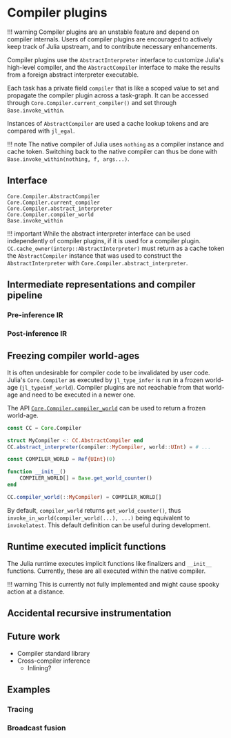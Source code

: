 # Compiler plugins

!!! warning
    Compiler plugins are an unstable feature and depend on compiler internals.
    Users of compiler plugins are encouraged to actively keep track of Julia upstream,
    and to contribute necessary enhancements.

Compiler plugins use the `AbstractInterpreter` interface to customize Julia's high-level compiler,
and the `AbstractCompiler` interface to make the results from a foreign abstract interpreter executable.

Each task has a private field `compiler` that is like a scoped value to set and propagate the compiler plugin
across a task-graph. It can be accessed through `Core.Compiler.current_compiler()` and set through `Base.invoke_within`.

Instances of `AbstractCompiler` are used a cache lookup tokens and are compared with `jl_egal`.

!!! note
    The native compiler of Julia uses `nothing` as a compiler instance and cache token. Switching back to the native compiler
    can thus be done with `Base.invoke_within(nothing, f, args...)`.

## Interface

```@docs
Core.Compiler.AbstractCompiler
Core.Compiler.current_compiler
Core.Compiler.abstract_interpreter
Core.Compiler.compiler_world
Base.invoke_within
```

!!! important
    While the abstract interpreter interface can be used independently of compiler plugins, if it is used for a compiler plugin.
    `CC.cache_owner(interp::AbstractInterpreter)` must return as a cache token the `AbstractCompiler` instance that was used
    to construct the `AbstractInterpreter` with `Core.Compiler.abstract_interpreter`.

## Intermediate representations and compiler pipeline

### Pre-inference IR
### Post-inference IR


## Freezing compiler world-ages

It is often undesirable for compiler code to be invalidated by user code. Julia's `Core.Compiler`
as executed by `jl_type_infer` is run in a frozen world-age (`jl_typeinf_world`). Compiler plugins
are not reachable from that world-age and need to be executed in a newer one.

The API [`Core.Compiler.compiler_world`](@ref) can be used to return a frozen world-age.

```julia
const CC = Core.Compiler

struct MyCompiler <: CC.AbstractCompiler end
CC.abstract_interpreter(compiler::MyCompiler, world::UInt) = # ...

const COMPILER_WORLD = Ref{UInt}(0)

function __init__()
    COMPILER_WORLD[] = Base.get_world_counter()
end

CC.compiler_world(::MyCompiler) = COMPILER_WORLD[]
```

By default, `compiler_world` returns `get_world_counter()`, thus `invoke_in_world(compiler_world(...), ...)`
being equivalent to `invokelatest`. This default definition can be useful during development.

## Runtime executed implicit functions

The Julia runtime executes implicit functions like finalizers and `__init__` functions.
Currently, these are all executed within the native compiler.

!!! warning
    This is currently not fully implemented and might cause spooky action at a distance.

## Accidental recursive instrumentation

## Future work

- Compiler standard library
- Cross-compiler inference
  - Inlining?

## Examples

### Tracing

### Broadcast fusion